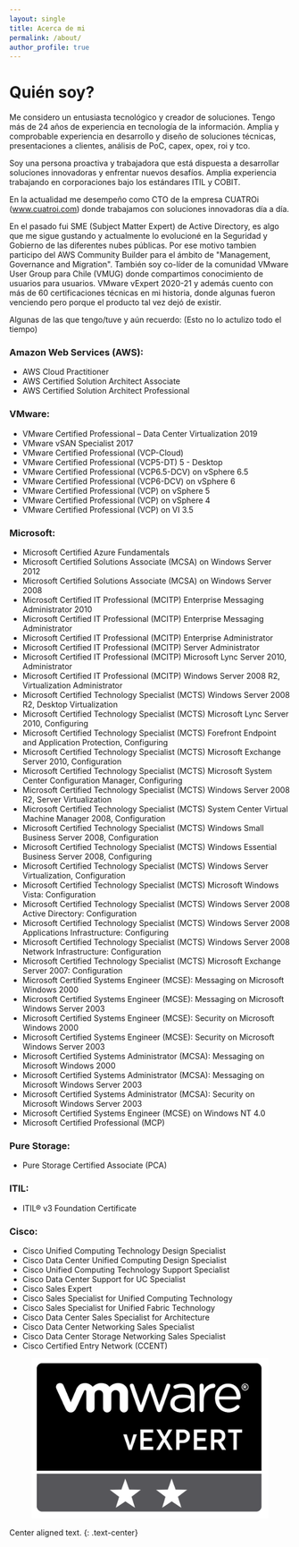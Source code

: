```yaml
---
layout: single
title: Acerca de mi
permalink: /about/
author_profile: true
---
```


# Quién soy?

Me considero un entusiasta tecnológico y creador de soluciones. Tengo más de 24 años de experiencia en tecnología de la información. Amplia y comprobable experiencia en desarrollo y diseño de soluciones técnicas, presentaciones a clientes, análisis de PoC, capex, opex, roi y tco. 

Soy una persona proactiva y trabajadora que está dispuesta a desarrollar soluciones innovadoras y enfrentar nuevos desafíos. Amplia experiencia trabajando en corporaciones bajo los estándares ITIL y COBIT.

En la actualidad me desempeño como CTO de la empresa CUATROi (www.cuatroi.com) donde trabajamos con soluciones innovadoras día a día.

En el pasado fui SME (Subject Matter Expert) de Active Directory, es algo que me sigue gustando y actualmente lo evolucioné en la Seguridad y Gobierno de las diferentes nubes públicas. Por ese motivo tambien participo del AWS Community Builder para el ámbito de "Management, Governance and Migration".
También soy co-líder de la comunidad VMware User Group para Chile (VMUG) donde compartimos conocimiento de usuarios para usuarios.
VMware vExpert 2020-21 y además cuento con más de 60 certificaciones técnicas en mi historia, donde algunas fueron venciendo pero porque el producto tal vez dejó de existir.

Algunas de las que tengo/tuve y aún recuerdo: (Esto no lo actulizo todo el tiempo)

### Amazon Web Services (AWS):
- AWS Cloud Practitioner
- AWS Certified Solution Architect Associate
- AWS Certified Solution Architect Professional

### VMware:
- VMware Certified Professional – Data Center Virtualization 2019
- VMware vSAN Specialist 2017
- VMware Certified Professional (VCP-Cloud)
- VMware Certified Professional (VCP5-DT) 5 - Desktop 
- VMware Certified Professional (VCP6.5-DCV) on vSphere 6.5
- VMware Certified Professional (VCP6-DCV) on vSphere 6
- VMware Certified Professional (VCP) on vSphere 5 
- VMware Certified Professional (VCP) on vSphere 4 
- VMware Certified Professional (VCP) on VI 3.5 

### Microsoft:
- Microsoft Certified Azure Fundamentals 
- Microsoft Certified Solutions Associate (MCSA) on Windows Server 2012 
- Microsoft Certified Solutions Associate (MCSA) on Windows Server 2008 
- Microsoft Certified IT Professional (MCITP) Enterprise Messaging Administrator 2010 
- Microsoft Certified IT Professional (MCITP) Enterprise Messaging Administrator 
- Microsoft Certified IT Professional (MCITP) Enterprise Administrator
- Microsoft Certified IT Professional (MCITP) Server Administrator 
- Microsoft Certified IT Professional (MCITP) Microsoft Lync Server 2010, Administrator 
- Microsoft Certified IT Professional (MCITP) Windows Server 2008 R2, Virtualization Administrator 
- Microsoft Certified Technology Specialist (MCTS) Windows Server 2008 R2, Desktop Virtualization 
- Microsoft Certified Technology Specialist (MCTS) Microsoft Lync Server 2010, Configuring 
- Microsoft Certified Technology Specialist (MCTS) Forefront Endpoint and Application Protection, Configuring
- Microsoft Certified Technology Specialist (MCTS) Microsoft Exchange Server 2010, Configuration
- Microsoft Certified Technology Specialist (MCTS) Microsoft System Center Configuration Manager, Configuring 
- Microsoft Certified Technology Specialist (MCTS) Windows Server 2008 R2, Server Virtualization
- Microsoft Certified Technology Specialist (MCTS) System Center Virtual Machine Manager 2008, Configuration
- Microsoft Certified Technology Specialist (MCTS) Windows Small Business Server 2008, Configuration 
- Microsoft Certified Technology Specialist (MCTS) Windows Essential Business Server 2008, Configuring 
- Microsoft Certified Technology Specialist (MCTS) Windows Server Virtualization, Configuration 
- Microsoft Certified Technology Specialist (MCTS) Microsoft Windows Vista: Configuration 
- Microsoft Certified Technology Specialist (MCTS) Windows Server 2008 Active Directory: Configuration 
- Microsoft Certified Technology Specialist (MCTS) Windows Server 2008 Applications Infrastructure: Configuring 
- Microsoft Certified Technology Specialist (MCTS) Windows Server 2008 Network Infrastructure: Configuration 
- Microsoft Certified Technology Specialist (MCTS) Microsoft Exchange Server 2007: Configuration 
- Microsoft Certified Systems Engineer (MCSE): Messaging on Microsoft Windows 2000 
- Microsoft Certified Systems Engineer (MCSE): Messaging on Microsoft Windows Server 2003 
- Microsoft Certified Systems Engineer (MCSE): Security on Microsoft Windows 2000 
- Microsoft Certified Systems Engineer (MCSE): Security on Microsoft Windows Server 2003 
- Microsoft Certified Systems Administrator (MCSA): Messaging on Microsoft Windows 2000 
- Microsoft Certified Systems Administrator (MCSA): Messaging on Microsoft Windows Server 2003 
- Microsoft Certified Systems Administrator (MCSA): Security on Microsoft Windows Server 2003 
- Microsoft Certified Systems Engineer (MCSE) on Windows NT 4.0
- Microsoft Certified Professional (MCP) 

### Pure Storage:
- Pure Storage Certified Associate (PCA)

### ITIL:
- ITIL® v3 Foundation Certificate

### Cisco:
- Cisco Unified Computing Technology Design Specialist 
- Cisco Data Center Unified Computing Design Specialist 
- Cisco Unified Computing Technology Support Specialist 
- Cisco Data Center Support for UC Specialist 
- Cisco Sales Expert 
- Cisco Sales Specialist for Unified Computing Technology 
- Cisco Sales Specialist for Unified Fabric Technology 
- Cisco Data Center Sales Specialist for Architecture 
- Cisco Data Center Networking Sales Specialist 
- Cisco Data Center Storage Networking Sales Specialist 
- Cisco Certified Entry Network (CCENT)



<figure>
  <img src="/assets/images/stars.png" alt="vExpert Logo">
</figure>

Center aligned text.
{: .text-center}

